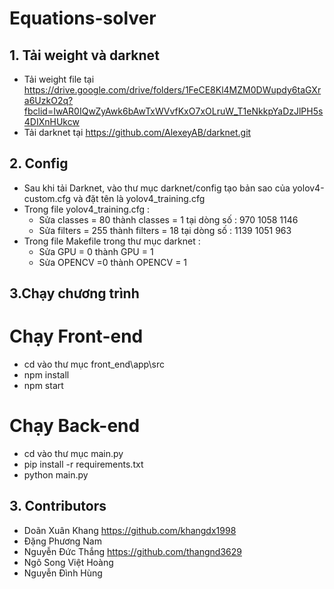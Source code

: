 # Equations-solver
## 1. Tải weight và darknet
- Tải weight file tại https://drive.google.com/drive/folders/1FeCE8Kl4MZM0DWupdy6taGXra6UzkO2q?fbclid=IwAR0IQwZyAwk6bAwTxWVvfKxO7xOLruW_T1eNkkpYaDzJlPH5s4DIXnHUkcw
- Tải darknet tại https://github.com/AlexeyAB/darknet.git
## 2. Config
- Sau khi tải Darknet, vào thư mục darknet/config tạo bản sao của yolov4-custom.cfg và đặt tên là yolov4_training.cfg
- Trong file yolov4_training.cfg :
  - Sửa classes = 80 thành classes = 1 tại dòng số : 970 1058 1146
  - Sửa filters = 255 thành filters = 18 tại dòng số : 1139 1051 963
- Trong file Makefile trong thư mục darknet :
  - Sửa GPU = 0 thành GPU = 1
  - Sửa OPENCV =0 thành OPENCV = 1
## 3.Chạy chương trình
# 
# Chạy Front-end
- cd vào thư mục front_end\app\src
- npm install
- npm start

# Chạy Back-end
- cd vào thư mục main.py
- pip install -r requirements.txt
- python main.py
## 3. Contributors
- Doãn Xuân Khang https://github.com/khangdx1998
- Đặng Phương Nam
- Nguyễn Đức Thắng https://github.com/thangnd3629
- Ngô Song Việt Hoàng
- Nguyễn Đình Hùng


